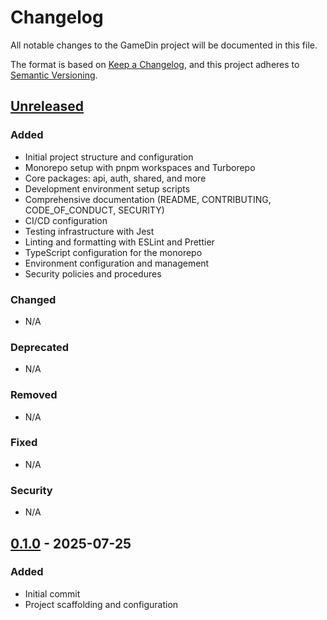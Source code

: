 # Changelog

All notable changes to the GameDin project will be documented in this file.

The format is based on [Keep a Changelog](https://keepachangelog.com/en/1.0.0/),
and this project adheres to [Semantic Versioning](https://semver.org/spec/v2.0.0.html).

## [Unreleased]

### Added
- Initial project structure and configuration
- Monorepo setup with pnpm workspaces and Turborepo
- Core packages: api, auth, shared, and more
- Development environment setup scripts
- Comprehensive documentation (README, CONTRIBUTING, CODE_OF_CONDUCT, SECURITY)
- CI/CD configuration
- Testing infrastructure with Jest
- Linting and formatting with ESLint and Prettier
- TypeScript configuration for the monorepo
- Environment configuration and management
- Security policies and procedures

### Changed
- N/A

### Deprecated
- N/A

### Removed
- N/A

### Fixed
- N/A

### Security
- N/A

## [0.1.0] - 2025-07-25

### Added
- Initial commit
- Project scaffolding and configuration

[Unreleased]: https://github.com/your-org/gamedin-ecosystem/compare/v0.1.0...HEAD
[0.1.0]: https://github.com/your-org/gamedin-ecosystem/releases/tag/v0.1.0
